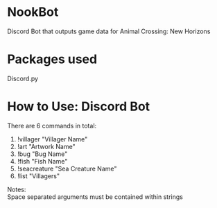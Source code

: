 # NookBot
Discord Bot that outputs game data for Animal Crossing: New Horizons

# Packages used
Discord.py

# How to Use: Discord Bot
There are 6 commands in total:
1. !villager "Villager Name"
2. !art "Artwork Name"
3. !bug "Bug Name"
4. !fish "Fish Name"
5. !seacreature "Sea Creature Name"
6. !list "Villagers"

Notes:  
Space separated arguments must be contained within strings
